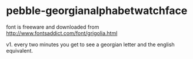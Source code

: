 # pebble-georgianalphabetwatchface

font is freeware and downloaded from http://www.fontsaddict.com/font/grigolia.html

v1. every two minutes you get to see a georgian letter and the english equivalent. 
